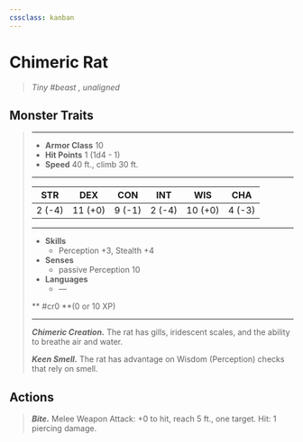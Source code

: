 ```yaml
---
cssclass: kanban
---
```


# Chimeric Rat
>*Tiny #beast , unaligned*
## Monster Traits
>___
>- **Armor Class** 10
>- **Hit Points** 1 (1d4 - 1)
>- **Speed** 40 ft., climb 30 ft.
>___
>|STR|DEX|CON|INT|WIS|CHA|
>|:---:|:---:|:---:|:---:|:---:|:---:|
>|2 (-4)|11 (+0)|9 (-1)|2 (-4)|10 (+0)|4 (-3)|
>___
>- **Skills**
>	 - Perception +3, Stealth +4
>- **Senses**
>	 - passive Perception 10
>- **Languages**
>	 - —
>
> ** #cr0 **(0 or 10 XP)
>___
>***Chimeric Creation.*** The rat has gills, iridescent scales, and the ability to breathe air and water.  
>
>***Keen Smell.*** The rat has advantage on Wisdom (Perception) checks that rely on smell.  
>
## Actions
>***Bite.*** Melee Weapon Attack: +0 to hit, reach 5 ft., one target. Hit: 1 piercing damage.